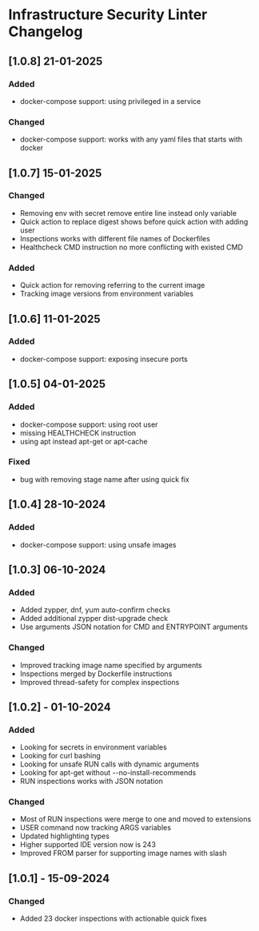 <!-- Keep a Changelog guide -> https://keepachangelog.com -->

# Infrastructure Security Linter Changelog
## [1.0.8] 21-01-2025

### Added
- docker-compose support: using privileged in a service

### Changed
- docker-compose support: works with any yaml files that starts with docker

## [1.0.7] 15-01-2025

### Changed
- Removing env with secret remove entire line instead only variable
- Quick action to replace digest shows before quick action with adding user
- Inspections works with different file names of Dockerfiles 
- Healthcheck CMD instruction no more conflicting with existed CMD

### Added
- Quick action for removing referring to the current image
- Tracking image versions from environment variables

## [1.0.6] 11-01-2025

### Added
- docker-compose support: exposing insecure ports

## [1.0.5] 04-01-2025

### Added
- docker-compose support: using root user
- missing HEALTHCHECK instruction
- using apt instead apt-get or apt-cache

### Fixed
- bug with removing stage name after using quick fix


## [1.0.4] 28-10-2024

### Added
- docker-compose support: using unsafe images

## [1.0.3] 06-10-2024

### Added
- Added zypper, dnf, yum auto-confirm checks
- Added additional zypper dist-upgrade check
- Use arguments JSON notation for CMD and ENTRYPOINT arguments

### Changed

- Improved tracking image name specified by arguments
- Inspections merged by Dockerfile instructions
- Improved thread-safety for complex inspections

## [1.0.2] - 01-10-2024

### Added

- Looking for secrets in environment variables
- Looking for curl bashing
- Looking for unsafe RUN calls with dynamic arguments 
- Looking for apt-get without --no-install-recommends
- RUN inspections works with JSON notation

### Changed

- Most of RUN inspections were merge to one and moved to extensions
- USER command now tracking ARGS variables
- Updated highlighting types
- Higher supported IDE version now is 243
- Improved FROM parser for supporting image names with slash

## [1.0.1] - 15-09-2024

### Changed

- Added 23 docker inspections with actionable quick fixes